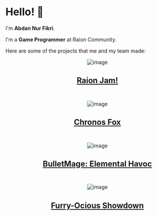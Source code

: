 # Hello! 👋

I'm **Abdan Nur Fikri**. <br>

I'm a **Game Programmer** at Raion Community.

Here are some of the projects that me and my team made:

<div align = "center">
  
  ![image](https://github.com/QaorVa/QaorVa/assets/100664948/665dbcb5-0b18-4c2e-9e18-fcbfac9d96bc)
  ## [Raion Jam!](https://raioncommunity.itch.io/raion-jam)<br><br>
  
  ![image](https://github.com/QaorVa/QaorVa/assets/100664948/34978304-0291-47c4-b126-39219f9fb1e4)
  ## [Chronos Fox](https://alexiyous.itch.io/chronos-fox)<br><br>
  
  ![image](https://github.com/QaorVa/QaorVa/assets/100664948/97337c36-c33c-460b-b30e-7b4a0e59b348)
  ## [BulletMage: Elemental Havoc](https://alexiyous.itch.io/bullet-mage)<br><br>
  
  ![image](https://github.com/QaorVa/QaorVa/assets/100664948/a93d6d06-cc9f-49f2-af99-5e834b8337c9)
  ## [Furry-Ocious Showdown](https://alexiyous.itch.io/furry-ocious-showdown)

</div>
<!--
**QaorVa/QaorVa** is a ✨ _special_ ✨ repository because its `README.md` (this file) appears on your GitHub profile.

Here are some ideas to get you started:

- 🔭 I’m currently working on ...
- 🌱 I’m currently learning ...
- 👯 I’m looking to collaborate on ...
- 🤔 I’m looking for help with ...
- 💬 Ask me about ...
- 📫 How to reach me: ...
- 😄 Pronouns: ...
- ⚡ Fun fact: ...
-->
